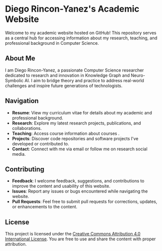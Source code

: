 # Diego Rincon-Yanez's Academic Website

Welcome to my academic website hosted on GitHub! This repository serves as a central hub for accessing information about my research, teaching, and professional background in Computer Science.

## About Me

I am Diego Rincon-Yanez, a passionate Computer Science researcher dedicated to research and innovation in Knowledge Graph and Neuro-Symbolic AI. I aim to bridge theory and practice to address real-world challenges and inspire future generations of technologists.

## Navigation

- **Resume**: View my curriculum vitae for details about my academic and professional background.
- **Research**: Explore my latest research projects, publications, and collaborations.
- **Teaching**: Access course information about courses .
- **Projects**: Discover code repositories and software projects I've developed or contributed to.
- **Contact**: Connect with me via email or follow me on research social media.

## Contributing

- **Feedback**: I welcome feedback, suggestions, and contributions to improve the content and usability of this website.
- **Issues**: Report any issues or bugs encountered while navigating the website.
- **Pull Requests**: Feel free to submit pull requests for corrections, updates, or enhancements to the content.

## License

This project is licensed under the [Creative Commons Attribution 4.0 International License](https://creativecommons.org/licenses/by/4.0/). You are free to use and share the content with proper attribution.
